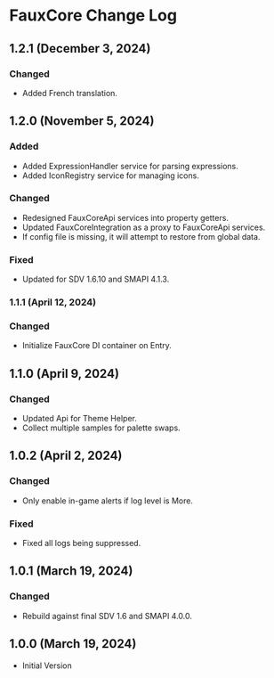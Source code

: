 # FauxCore Change Log

## 1.2.1 (December 3, 2024)

### Changed

* Added French translation.

## 1.2.0 (November 5, 2024)

### Added

* Added ExpressionHandler service for parsing expressions.
* Added IconRegistry service for managing icons.

### Changed

* Redesigned FauxCoreApi services into property getters.
* Updated FauxCoreIntegration as a proxy to FauxCoreApi services.
* If config file is missing, it will attempt to restore from global data.

### Fixed

* Updated for SDV 1.6.10 and SMAPI 4.1.3.

### 1.1.1 (April 12, 2024)

### Changed

* Initialize FauxCore DI container on Entry.

## 1.1.0 (April 9, 2024)

### Changed

* Updated Api for Theme Helper.
* Collect multiple samples for palette swaps.

## 1.0.2 (April 2, 2024)

### Changed

* Only enable in-game alerts if log level is More.

### Fixed

* Fixed all logs being suppressed.

## 1.0.1 (March 19, 2024)

### Changed

* Rebuild against final SDV 1.6 and SMAPI 4.0.0.

## 1.0.0 (March 19, 2024)

* Initial Version
